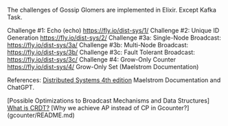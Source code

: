 
The challenges of Gossip Glomers are implemented in Elixir. Except Kafka Task.

Challenge #1:  Echo (echo) https://fly.io/dist-sys/1/
Challenge #2:  Unique ID Generation https://fly.io/dist-sys/2/
Challenge #3a: Single-Node Broadcast: https://fly.io/dist-sys/3a/
Challenge #3b: Multi-Node Broadcast: https://fly.io/dist-sys/3b/
Challenge #3c: Fault Tolerant Broadcast: https://fly.io/dist-sys/3c/
Challenge #4:  Grow-Only Counter https://fly.io/dist-sys/4/
			   Grow-Only Set (Maelstrom Documentation)	


References: 
[Distributed Systems 4th edition](https://www.distributed-systems.net/index.php/books/ds4/)
Maelstrom Documentation and ChatGPT.

[Possible Optimizations to Broadcast Mechanisms and Data Structures]
[What is CRDT?](gset/README.md)
[Why we achieve AP instead of CP in Gcounter?] (gcounter/README.md)